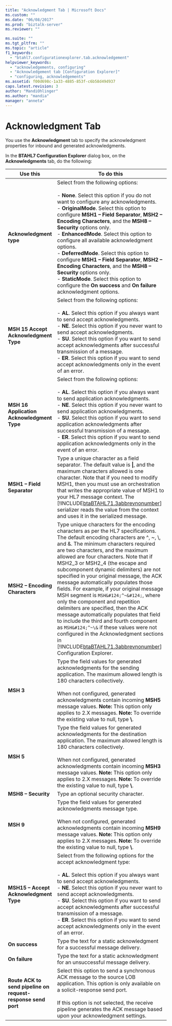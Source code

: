 ```yaml
---
title: "Acknowledgment Tab | Microsoft Docs"
ms.custom: ""
ms.date: "06/08/2017"
ms.prod: "biztalk-server"
ms.reviewer: ""

ms.suite: ""
ms.tgt_pltfrm: ""
ms.topic: "article"
f1_keywords: 
  - "btahl7.configurationexplorer.tab.acknowledgement"
helpviewer_keywords: 
  - "acknowledgements, configuring"
  - "Acknowledgement tab [Configuration Explorer]"
  - "configuring, acknowledgements"
ms.assetid: f00d698c-1a33-4885-853f-c6b58d49d937
caps.latest.revision: 3
author: "MandiOhlinger"
ms.author: "mandia"
manager: "anneta"
---
```

# Acknowledgment Tab
You use the **Acknowledgment** tab to specify the acknowledgment properties for inbound and generated acknowledgments.  

 In the **BTAHL7 Configuration Explorer** dialog box, on the **Acknowledgments** tab, do the following:  


|                           Use this                           |                                                                                                                                                                                                                                                                                                                                                                                                                                   To do this                                                                                                                                                                                                                                                                                                                                                                                                                                    |
|--------------------------------------------------------------|---------------------------------------------------------------------------------------------------------------------------------------------------------------------------------------------------------------------------------------------------------------------------------------------------------------------------------------------------------------------------------------------------------------------------------------------------------------------------------------------------------------------------------------------------------------------------------------------------------------------------------------------------------------------------------------------------------------------------------------------------------------------------------------------------------------------------------------------------------------------------------|
|                   **Acknowledgment type**                    |                                                                                         Select from the following options:<br /><br /> -   **None**. Select this option if you do not want to configure any acknowledgments.<br />-   **OriginalMode**. Select this option to configure **MSH1 – Field Separator**, **MSH2 – Encoding Characters**, and the **MSH8 – Security** options only.<br />-   **EnhancedMode**. Select this option to configure all available acknowledgment options.<br />-   **DeferredMode**. Select this option to configure **MSH1 – Field Separator**, **MSH2 – Encoding Characters**, and the **MSH8 – Security** options only.<br />-   **StaticMode**. Select this option to configure the **On success** and **On failure** acknowledgment options.                                                                                          |
|            **MSH 15 Accept Acknowledgment Type**             |                                                                                                                                                                                                         Select from the following options:<br /><br /> -   **AL**. Select this option if you always want to send accept acknowledgments.<br />-   **NE**. Select this option if you never want to send accept acknowledgments.<br />-   **SU**. Select this option if you want to send accept acknowledgments after successful transmission of a message.<br />-   **ER**. Select this option if you want to send accept acknowledgments only in the event of an error.                                                                                                                                                                                                         |
|          **MSH 16 Application Acknowledgment Type**          |                                                                                                                                                                                               Select from the following options:<br /><br /> -   **AL**. Select this option if you always want to send application acknowledgments.<br />-   **NE**. Select this option if you never want to send application acknowledgments.<br />-   **SU**. Select this option if you want to send application acknowledgments after successful transmission of a message.<br />-   **ER**. Select this option if you want to send application acknowledgments only in the event of an error.                                                                                                                                                                                               |
|                  **MSH1 – Field Separator**                  |                                                                                                                                                                                                       Type a unique character as a field separator. The default value is **&#124;**, and the maximum characters allowed is one character. Note that if you need to modify MSH1, then you must use an orchestration that writes the appropriate value of MSH1 to your HL7 message context. The [!INCLUDE[btaBTAHL71.3abbrevnonumber](../../includes/btabtahl71-3abbrevnonumber-md.md)] serializer reads the value from the context and uses it in the serialized message.                                                                                                                                                                                                        |
|                **MSH2 – Encoding Characters**                | Type unique characters for the encoding characters as per the HL7 specifications. The default encoding characters are ^, ~, \\, and &. The minimum characters required are two characters, and the maximum allowed are four characters. Note that if MSH2_3 or MSH2_4 (the escape and subcomponent dynamic delimiters) are not specified in your original message, the ACK message automatically populates those fields. For example, if your original message MSH segment is `MSH&#124;^~&#124;`, where only the component and repetition delimiters are specified, then the ACK message automatically populates that field to include the third and fourth component as `MSH&#124;^~\&` if these values were not configured in the Acknowledgment sections in [!INCLUDE[btaBTAHL71.3abbrevnonumber](../../includes/btabtahl71-3abbrevnonumber-md.md)] Configuration Explorer. |
|                          **MSH 3**                           |                                                                                                                                                                                                                                                      Type the field values for generated acknowledgments for the sending application. The maximum allowed length is 180 characters collectively.<br /><br /> When not configured, generated acknowledgments contain incoming **MSH5** message values. **Note:**  This option only applies to 2.X messages. **Note:**  To override the existing value to null, type **\\**.                                                                                                                                                                                                                                                      |
|                          **MSH 5**                           |                                                                                                                                                                                                                                                    Type the field values for generated acknowledgments for the destination application. The maximum allowed length is 180 characters collectively.<br /><br /> When not configured, generated acknowledgments contain incoming **MSH3** message values. **Note:**  This option only applies to 2.X messages. **Note:**  To override the existing value to null, type **\\**.                                                                                                                                                                                                                                                    |
|                     **MSH8 – Security**                      |                                                                                                                                                                                                                                                                                                                                                                                                                      Type an optional security character.                                                                                                                                                                                                                                                                                                                                                                                                                       |
|                          **MSH 9**                           |                                                                                                                                                                                                                                                                                           Type the field values for generated acknowledgments message type.<br /><br /> When not configured, generated acknowledgments contain incoming **MSH9** message values. **Note:**  This option only applies to 2.X messages. **Note:**  To override the existing value to null, type **\\**.                                                                                                                                                                                                                                                                                           |
|            **MSH15 – Accept Acknowledgment Type**            |                                                                                                                                                                                       Select from the following options for the accept acknowledgment type:<br /><br /> -   **AL**. Select this option if you always want to send accept acknowledgments.<br />-   **NE**. Select this option if you never want to send accept acknowledgments.<br />-   **SU**. Select this option if you want to send accept acknowledgments after successful transmission of a message.<br />-   **ER**. Select this option if you want to send accept acknowledgments only in the event of an error.                                                                                                                                                                                        |
|                        **On success**                        |                                                                                                                                                                                                                                                                                                                                                                                                  Type the text for a static acknowledgment for a successful message delivery.                                                                                                                                                                                                                                                                                                                                                                                                   |
|                        **On failure**                        |                                                                                                                                                                                                                                                                                                                                                                                                 Type the text for a static acknowledgment for an unsuccessful message delivery.                                                                                                                                                                                                                                                                                                                                                                                                 |
| **Route ACK to send pipeline on request-response send port** |                                                                                                                                                                                                                                                                                             Select this option to send a synchronous ACK message to the source LOB application. This option is only available on a solicit-response send port.<br /><br /> If this option is not selected, the receive pipeline generates the ACK message based upon your acknowledgment settings.                                                                                                                                                                                                                                                                                              |

